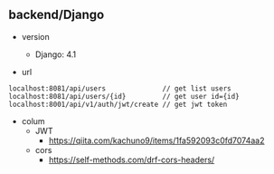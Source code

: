 ## backend/Django
 - version  
    - Django: 4.1  

 - url  
 ```
 localhost:8081/api/users              // get list users
 localhost:8081/api/users/{id}         // get user id={id}
 localhost:8001/api/v1/auth/jwt/create // get jwt token
 ```
- colum
    - JWT  
        - https://qiita.com/kachuno9/items/1fa592093c0fd7074aa2  
    - cors  
        - https://self-methods.com/drf-cors-headers/  